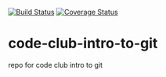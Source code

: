 [![Build Status](https://travis-ci.org/frdedynamics/code-club-intro-to-git.svg?branch=master)](https://travis-ci.org/frdedynamics/code-club-intro-to-git) [![Coverage Status](https://coveralls.io/repos/github/frdedynamics/code-club-intro-to-git/badge.svg?branch=master)](https://coveralls.io/github/frdedynamics/code-club-intro-to-git?branch=master)

# code-club-intro-to-git
repo for code club intro to git
